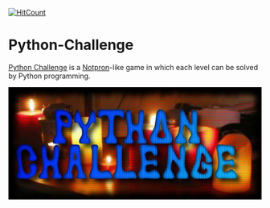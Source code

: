 [![HitCount](http://hits.dwyl.com/AvivYaniv/Python-Challenge.svg)](http://hits.dwyl.com/AvivYaniv/Python-Challenge)

# Python-Challenge

[Python Challenge](http://www.pythonchallenge.com/index.php) is a [Notpron](https://en.wikipedia.org/wiki/Notpron)-like game in which each level can be solved by Python programming. <br/>

<p align="center">
    <img src="https://github.com/AvivYaniv/Python-Challenge/blob/master/logo/PythonChallenge.jpg"/>
<p/>
